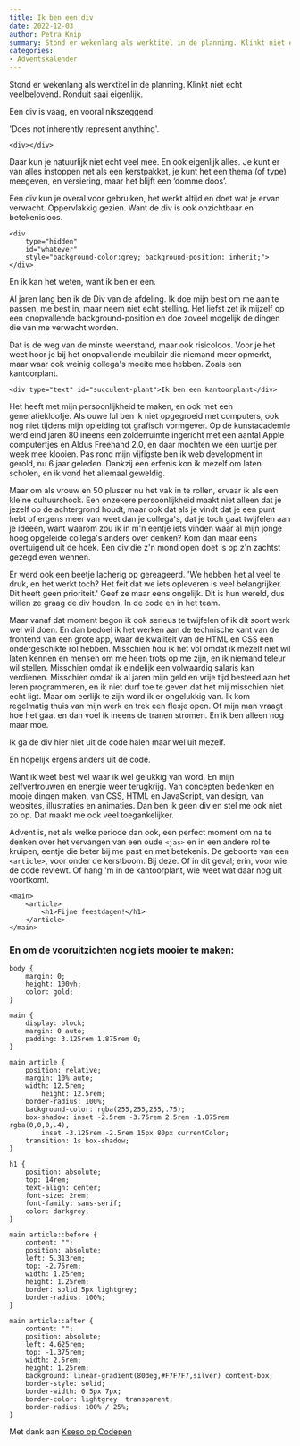 ```yaml
---
title: Ik ben een div
date: 2022-12-03
author: Petra Knip
summary: Stond er wekenlang als werktitel in de planning. Klinkt niet echt veelbelovend. Ronduit saai eigenlijk.
categories:
- Adventskalender
---
```

Stond er wekenlang als werktitel in de planning. Klinkt niet echt veelbelovend. Ronduit saai eigenlijk.

Een div is vaag, en vooral nikszeggend.

'Does not inherently represent anything'.

```
<div></div>
```

Daar kun je natuurlijk niet echt veel mee. En ook eigenlijk alles. Je kunt er van alles instoppen net als een kerstpakket, je kunt het een thema (of type) meegeven, en versiering, maar het blijft een ‘domme doos’.

Een div kun je overal voor gebruiken, het werkt altijd en doet wat je ervan verwacht. Oppervlakkig gezien. Want de div is ook onzichtbaar en betekenisloos.

```
<div 
    type="hidden" 
    id="whatever" 
    style="background-color:grey; background-position: inherit;">
</div>
```

En ik kan het weten, want ik ben er een.

Al jaren lang ben ik de Div van de afdeling. Ik doe mijn best om me aan te passen, <span> me best in, maar neem niet echt stelling. Het liefst zet ik mijzelf op een onopvallende background-position en doe zoveel mogelijk de dingen die van me verwacht worden.

Dat is de weg van de minste weerstand, maar ook risicoloos. Voor je het weet hoor je bij het onopvallende meubilair die niemand meer opmerkt, maar waar ook weinig collega's moeite mee hebben. Zoals een kantoorplant.

```
<div type="text" id="succulent-plant">Ik ben een kantoorplant</div>
```

Het heeft met mijn persoonlijkheid te maken, en ook met een generatiekloofje. Als ouwe lul ben ik niet opgegroeid met computers, ook nog niet tijdens mijn opleiding tot grafisch vormgever. Op de kunstacademie werd eind jaren 80 ineens een zolderruimte ingericht met een aantal Apple computertjes en Aldus Freehand 2.0, en daar mochten we een uurtje per week mee klooien.
Pas rond mijn vijfigste ben ik web development in gerold, nu 6 jaar geleden. Dankzij een erfenis kon ik mezelf om laten scholen, en ik vond het allemaal geweldig.

Maar om als vrouw en 50 plusser nu het vak in te rollen, ervaar ik als een kleine cultuurshock. Een onzekere 
persoonlijkheid maakt niet alleen dat je jezelf op de achtergrond houdt, maar ook dat als je vindt dat je een punt 
hebt of ergens meer van weet dan je collega's, dat je toch gaat twijfelen aan je ideeën, want waarom zou ik in m'n eentje iets vinden waar al mijn jonge hoog opgeleide collega's anders over denken? Kom dan maar eens overtuigend uit de hoek. Een div die z'n mond open doet is op z'n zachtst gezegd even wennen.

Er werd ook een beetje lacherig op gereageerd. 'We hebben het al veel te druk, en het werkt toch? Het feit dat we iets opleveren is veel belangrijker. Dit heeft geen prioriteit.' Geef ze maar eens ongelijk. Dit is hun wereld, dus willen ze graag de div houden. In de code en in het team.

Maar vanaf dat moment begon ik ook serieus te twijfelen of ik dit soort werk wel wil doen. En dan bedoel ik het werken aan de technische kant van de frontend van een grote app, waar de kwaliteit van de HTML en CSS een ondergeschikte rol hebben. Misschien hou ik het vol omdat ik mezelf niet wil laten kennen en mensen om me heen trots op me zijn, en ik niemand teleur wil stellen. Misschien omdat ik eindelijk een volwaardig salaris kan verdienen. Misschien omdat ik al jaren mijn geld en vrije tijd besteed aan het leren programmeren, en ik niet durf toe te geven dat het mij misschien niet echt ligt. Maar om eerlijk te zijn word ik er ongelukkig van. Ik kom regelmatig thuis van mijn werk en trek een flesje open. Of mijn man vraagt hoe het gaat en dan voel ik ineens de tranen stromen. En ik ben alleen nog maar moe.

Ik ga de div hier niet uit de code halen maar wel uit mezelf.

En hopelijk ergens anders uit de code.

Want ik weet best wel waar ik wel gelukkig van word. En mijn zelfvertrouwen en energie weer terugkrijg. Van concepten bedenken en mooie dingen maken, van CSS, HTML en JavaScript, van design, van websites, illustraties en animaties. Dan ben ik geen div en stel me ook niet zo op. Dat maakt me ook veel toegankelijker.

Advent is, net als welke periode dan ook, een perfect moment om na te denken over het vervangen van een oude `<jas>` en in een andere rol te kruipen, eentje die beter bij me past en met betekenis. De geboorte van een `<article>`, voor onder de kerstboom. Bij deze. Of in dit geval; erin, voor wie de code reviewt. Of hang 'm in de kantoorplant, wie weet wat daar nog uit voortkomt.

```
<main>
    <article>
        <h1>Fijne feestdagen!</h1>
    </article>
</main>
```

### En om de vooruitzichten nog iets mooier te maken:

```
body {
    margin: 0; 
    height: 100vh; 
    color: gold;
}
    
main {
    display: block;
    margin: 0 auto; 
    padding: 3.125rem 1.875rem 0; 
}
      
main article {
    position: relative; 
    margin: 10% auto; 
    width: 12.5rem;
		height: 12.5rem; 
    border-radius: 100%; 
    background-color: rgba(255,255,255,.75);
    box-shadow: inset -2.5rem -3.75rem 2.5rem -1.875rem rgba(0,0,0,.4), 
		inset -3.125rem -2.5rem 15px 80px currentColor; 
    transition: 1s box-shadow; 
}

h1 {
    position: absolute;
    top: 14rem;
    text-align: center;
    font-size: 2rem;
    font-family: sans-serif;
    color: darkgrey;
}
      
main article::before {
    content: "";
    position: absolute;
    left: 5.313rem;
    top: -2.75rem;
    width: 1.25rem;
    height: 1.25rem;
    border: solid 5px lightgrey;
    border-radius: 100%;
}
      
main article::after {
    content: ""; 
    position: absolute; 
    left: 4.625rem;
    top: -1.375rem;
    width: 2.5rem; 
    height: 1.25rem; 
    background: linear-gradient(80deg,#F7F7F7,silver) content-box;
    border-style: solid; 
    border-width: 0 5px 7px; 
    border-color: lightgrey  transparent; 
    border-radius: 100% / 25%; 
}
```

Met dank aan [Kseso op Codepen](https://codepen.io/Kseso/pen/wMvOxb)
